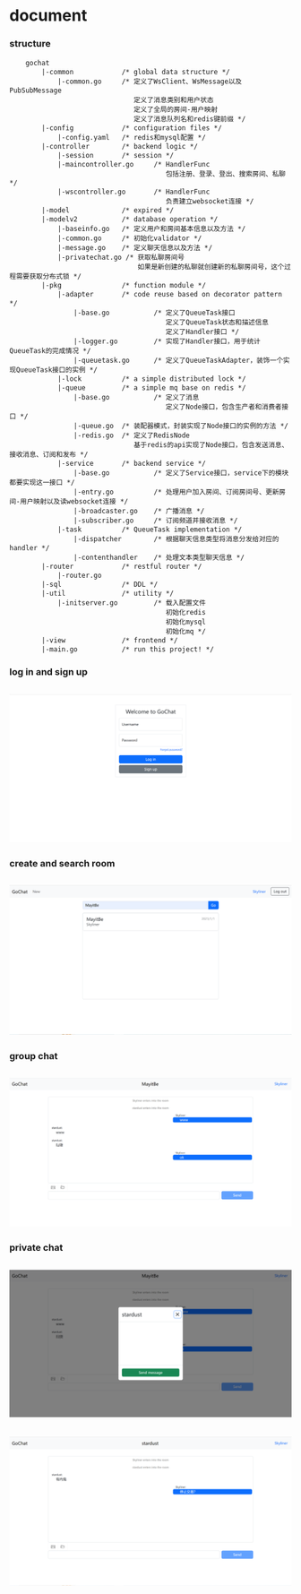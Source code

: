 # document
### structure
```
    gochat
        |-common            /* global data structure */
            |-common.go     /* 定义了WsClient、WsMessage以及PubSubMessage
                               定义了消息类别和用户状态
                               定义了全局的房间-用户映射
                               定义了消息队列名和redis键前缀 */
        |-config            /* configuration files */
            |-config.yaml   /* redis和mysql配置 */
        |-controller        /* backend logic */
            |-session       /* session */     
            |-maincontroller.go     /* HandlerFunc
                                       包括注册、登录、登出、搜索房间、私聊 */
            |-wscontroller.go       /* HandlerFunc
                                       负责建立websocket连接 */
        |-model             /* expired */
        |-modelv2           /* database operation */
            |-baseinfo.go   /* 定义用户和房间基本信息以及方法 */
            |-common.go     /* 初始化validator */
            |-message.go    /* 定义聊天信息以及方法 */
            |-privatechat.go /* 获取私聊房间号
                                如果是新创建的私聊就创建新的私聊房间号，这个过程需要获取分布式锁 */
        |-pkg               /* function module */
            |-adapter       /* code reuse based on decorator pattern */
                |-base.go           /* 定义了QueueTask接口
                                       定义了QueueTask状态和描述信息 
                                       定义了Handler接口 */
                |-logger.go         /* 实现了Handler接口，用于统计QueueTask的完成情况 */
                |-queuetask.go      /* 定义了QueueTaskAdapter，装饰一个实现QueueTask接口的实例 */
            |-lock          /* a simple distributed lock */
            |-queue         /* a simple mq base on redis */
                |-base.go           /* 定义了消息
                                       定义了Node接口，包含生产者和消费者接口 */
                |-queue.go  /* 装配器模式，封装实现了Node接口的实例的方法 */
                |-redis.go  /* 定义了RedisNode
                               基于redis的api实现了Node接口，包含发送消息、接收消息、订阅和发布 */
            |-service       /* backend service */
                |-base.go           /* 定义了Service接口，service下的模块都要实现这一接口 */
                |-entry.go          /* 处理用户加入房间、订阅房间号、更新房间-用户映射以及读websocket连接 */
                |-broadcaster.go    /* 广播消息 */
                |-subscriber.go     /* 订阅频道并接收消息 */
            |-task          /* QueueTask implementation */
                |-dispatcher        /* 根据聊天信息类型将消息分发给对应的handler */
                |-contenthandler    /* 处理文本类型聊天信息 */
        |-router            /* restful router */
            |-router.go      
        |-sql               /* DDL */
        |-util              /* utility */
            |-initserver.go         /* 载入配置文件
                                       初始化redis
                                       初始化mysql
                                       初始化mq */
        |-view              /* frontend */
        |-main.go           /* run this project! */
```
### log in and sign up
![image](https://github.com/SkylinerZzz/gochat/blob/main/docs/img/img.png)
---
### create and search room
![image](https://github.com/SkylinerZzz/gochat/blob/main/docs/img/img_1.png)
---
### group chat
![image](https://github.com/SkylinerZzz/gochat/blob/main/docs/img/img_2.png)
---
### private chat
![image](https://github.com/SkylinerZzz/gochat/blob/main/docs/img/img_3.png)
---
![image](https://github.com/SkylinerZzz/gochat/blob/main/docs/img/img_4.png)
---
